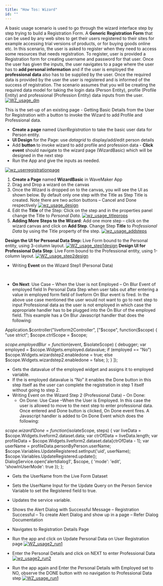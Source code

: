 ```yaml
---
title: "How Tos: Wizard"
id: ""
---
```


A basic usage scenario is used to go through the wizard interface step by step trying to build a Registration Form. A **Generic Registration Form** that can be used by any web sites to get their users registered to their sites for example accessing trial versions of products, or for buying goods online etc. In this scenario, the user is asked to register when they need to access some resources that needs registration. To register, user is provided a Registration form for creating username and password for that user. Once the user has given the inputs, the user navigates to a page where the user has to **add personal information** and if the user is employed the **professional data** also has to be supplied by the user. Once the required data is provided by the user the user is registered and is informed of the success of registration. The scenario assumes that you will be creating the required data model for taking the login data (Person Entity), profile (Profile Entity) and professional (Profession Entity) data inputs from the user. [![WZ_usage_dm](/learn/assets/WZ_usage_dm.png)](/learn/assets/WZ_usage_dm.png)

This is the set-up of an existing page - Getting Basic Details from the User for Registration with a button to invoke the Wizard to add Profile and Professional data.

- **Create a page** named _UserRegistration_ to take the basic user data for Person entity.
- **UI Design** for the Page: use _datagrid_ to display/add/edit person details
- Add **button** to invoke wizard to add profile and profession data - **Click event** should navigate to the wizard page (WizardBasic) which will be designed in the next step
- Run the App and give the inputs as needed.

[![wz_userregistrationpage](/learn/assets/WZ_UserRegistrationPage.png)](/learn/assets/WZ_UserRegistrationPage.png)

1. **Create a Page** named **WizardBasic** in WaveMaker App
2. Drag and Drop a wizard on the canvas
3. Once the Wizard is dropped on to the canvas, you will see the UI as shown below. By default only one step with the Title as Step Title is created. Note there are two action buttons – Cancel and Done respectively [![wz_usage_design](/learn/assets/WZ_usage_design.png)](/learn/assets/WZ_usage_design.png)
4. Edit the **Title** of the Step: Click on the step and in the properties panel change the Title to _Personal Data_. [![wz_usage_titleprops](/learn/assets/WZ_usage_titleprops.png)](/learn/assets/WZ_usage_titleprops.png)
5. **Adding More Steps to the Wizard**: Add one more step – click on the wizard canvas and click on **Add Step**. Change Step **Title** to _Professional Data_ by using the Title property of the step. [![wz_usage_addsteps](/learn/assets/WZ_usage_addsteps.png)](/learn/assets/WZ_usage_addsteps.png)

**Design the UI for Personal Data Step:** Live Form bound to the Personal entity, using 3-column layout. [![WZ_usage_step1design](/learn/assets/WZ_usage_step1design.png)](/learn/assets/WZ_usage_step1design.png) **Design UI for Professional Data Step**: Live Form bound to the Professional entity, using 1-column layout. [![WZ_usage_step2design](/learn/assets/WZ_usage_step2design.png)](/learn/assets/WZ_usage_step2design.png)

- Writing **Event** on the Wizard Step1 (Personal Data)

 

- **On Next**: Use Case – When the User is not Employed – On Blur Event of employed field In Personal Data Step when user tabs out after entering a value in employed form field of liveform On Blur event is fired. In the above use case mentioned the user would not want to go to next step to input Professional data as the user is not employed in which case the appropriate handler has to be plugged into the On Blur of the employed field. This example has a On Blur Javascript handler that does the following:

Application.$controller("liveform2Controller", ["$scope",
function($scope) {
"use strict";
$scope.ctrlScope = $scope;

$scope.employedBlur = function($event, $isolateScope) {
debugger;
var employed = $scope.Widgets.employed.datavalue;
if (employed == "No")
$scope.Widgets.wizardstep2.enabledone = true;
else
$scope.Widgets.wizardstep2.enabledone = false;
};
}
]);

- Gets the datavalue of the employed widget and assigns it to employed variable.
- If the is employed datavalue is “No” it enables the Done button in this step itself as the user can complete the registration in step 1 itself without going to step 2.
- Writing Event on the Wizard Step 2 (Professional Data) – On Done:
    - On Done: Use Case –When the User is Employed. In this case the user is allowed to move to the next step to enter professional data. Once entered and Done button is clicked, On Done event fires. A Javascript handler is added to On Done Event which does the following:

$scope.wizard1Done = function($isolateScope, steps) {
var liveData = $scope.Widgets.liveform2.dataset.data;
var ctrOfData = liveData.length;
var profileData = $scope.Widgets.liveform2.dataset.data[ctrOfData -
1];
var userName = profileData.personByPerson.userName;
$scope.Variables.UpdateRegistered.setInput('uid', userName);
$scope.Variables.UpdateRegistered.update();
DialogService.open('alertdialog1', $scope, {
'mode': 'edit',
'showInUserMode': true
});
};

- Gets the UserName from the Live Form Dataset
- Sets the UserName Input for the Update Query on the Person Service Variable to set the Registered field to true.
- Updates the service variable.
- Shows the Alert Dialog with Successful Message – Registration Successful – To create Alert Dialog and show up in a page – Refer Dialog Documentation
- Navigates to Registration Details Page

- Run the app and click on Update Personal Data on User Registration page [![WZ_usage2_run1](/learn/assets/WZ_usage2_run1.png)](/learn/assets/WZ_usage2_run1.png)
- Enter the Personal Details and click on NEXT to enter Professional Data [![wz_usage2_run2](/learn/assets/WZ_usage2_run2.png)](/learn/assets/WZ_usage2_run2.png)
- Run the app again and Enter the Personal Details with Employed set to NO, observe the DONE button with no navigation to Professional Data step [![WZ_usage_run1](/learn/assets/WZ_usage_run1.png)](/learn/assets/WZ_usage_run1.png)
